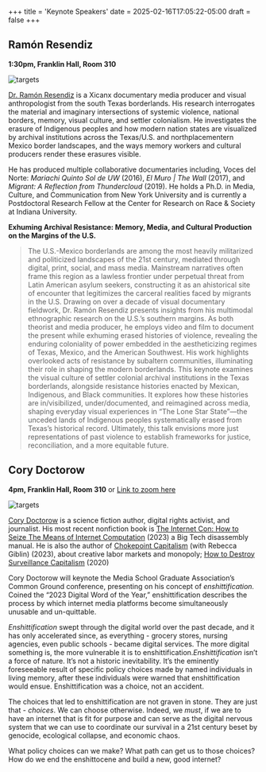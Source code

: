 +++
title = 'Keynote Speakers'
date = 2025-02-16T17:05:22-05:00
draft = false
+++


## Ramón Resendiz ##

**1:30pm, Franklin Hall, Room 310**

![targets](/images/Resendiz.jpg)

[Dr. Ramón Resendiz](https://www.imdb.com/name/nm7475396/bio/) is a Xicanx documentary media producer and visual anthropologist from the south Texas borderlands. His research interrogates the material and imaginary intersections of systemic violence, national borders, memory, visual culture, and settler colonialism. He investigates the erasure of Indigenous peoples and how modern nation states are visualized by archival institutions across the Texas/U.S. and northplacementern Mexico border landscapes, and the ways memory workers and cultural producers render these erasures visible.

He has produced multiple collaborative documentaries including, Voces del Norte: *Mariachi Quinto Sol de UW* (2016), *El Muro | The Wall* (2017), and *Migrant: A Reflection from Thundercloud* (2019). He holds a Ph.D. in Media, Culture, and Communication from New York University and is currently a Postdoctoral Research Fellow at the Center for Research on Race & Society at Indiana University.

**Exhuming Archival Resistance: Memory, Media, and Cultural Production on the Margins of the U.S.**

>The U.S.-Mexico borderlands are among the most heavily militarized and politicized landscapes of the 21st century, mediated through digital, print, social, and mass media. Mainstream narratives often frame this region as a lawless frontier under perpetual threat from Latin American asylum seekers, constructing it as an ahistorical site of encounter that legitimizes the carceral realities faced by migrants in the U.S.
Drawing on over a decade of visual documentary fieldwork, Dr. Ramón Resendiz presents insights from his multimodal ethnographic research on the U.S.’s southern margins. As both theorist and media producer, he employs video and film to document the present while exhuming erased histories of violence, revealing the enduring coloniality of power embedded in the aestheticizing regimes of Texas, Mexico, and the American Southwest. His work highlights overlooked acts of resistance by subaltern communities, illuminating their role in shaping the modern borderlands.
This keynote examines the visual culture of settler colonial archival institutions in the Texas borderlands, alongside resistance histories enacted by Mexican, Indigenous, and Black communities. It explores how these histories are in/visibilized, under/documented, and reimagined across media, shaping everyday visual experiences in “The Lone Star State”—the unceded lands of Indigenous peoples systematically erased from Texas’s historical record. Ultimately, this talk envisions more just representations of past violence to establish frameworks for justice, reconciliation, and a more equitable future.



## Cory Doctorow ##

**4pm, Franklin Hall, Room 310** or [Link to zoom here](https://iu.zoom.us/meeting/register/Potbwk7eTlyoeYwaZRr7rw)

![targets](/images/doctorowflyer.png)


[Cory Doctorow](https://pluralistic.net/) is a science fiction author, digital rights activist, and journalist. His most recent nonfiction book is [The Internet Con: How to Seize The Means of Internet Computation](https://www.penguinrandomhouse.com/books/721311/the-internet-con-by-cory-doctorow/) (2023) a Big Tech disassembly manual. He is also the author of [Chokepoint Capitalism](https://chokepointcapitalism.com/) (with Rebecca Giblin) (2023), about creative labor markets and monopoly; [How to Destroy Surveillance Capitalism](https://craphound.com/category/destroy/) (2020)

Cory Doctorow will keynote the Media School Graduate Association’s Common Ground conference, presenting on his concept of *enshittification.* Coined the “2023 Digital Word of the Year,” enshittification describes the process by which internet media platforms become simultaneously unusable and un-quittable.

*Enshittification* swept through the digital world over the past decade, and it has only accelerated since, as everything - grocery stores, nursing agencies, even public schools - became digital services. The more digital something is, the more vulnerable it is to enshittification.*Enshittification* isn’t a force of nature. It’s not a historic inevitability. It’s the eminently foreseeable result of specific policy choices made by named individuals in living memory, after these individuals were warned that enshittification would ensue. Enshittification was a choice, not an accident.

The choices that led to enshittification are not graven in stone. They are just that - *choices*. We can choose otherwise. Indeed, we *must*, if we are to have an internet that is fit for purpose and can serve as the digital nervous system that we can use to coordinate our survival in a 21st century beset by genocide, ecological collapse, and economic chaos.

What policy choices can we make? What path can get us to those choices? How do we end the enshittocene and build a new, good internet?


